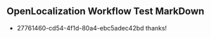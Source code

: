 ## OpenLocalization Workflow Test MarkDown
* 27761460-cd54-4f1d-80a4-ebc5adec42bd thanks!

<!--HONumber=Sep16_HO1-->


